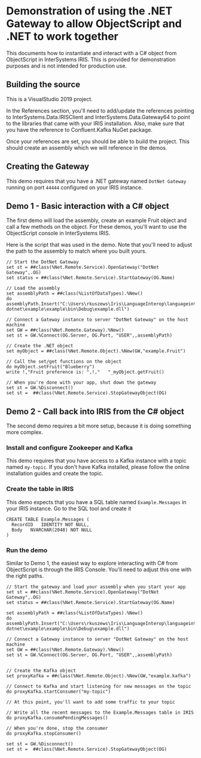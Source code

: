 ﻿# Demonstration of using the .NET Gateway to allow ObjectScript and .NET to work together

This documents how to instantiate and interact with a C# object from ObjectScript in InterSystems IRIS.  This is provided for demonstration purposes and is not intended for production use.

## Building the source

This is a VisualStudio 2019 project.  

In the References section, you'll need to add/update the references pointing to InterSystems.Data.IRISClient and InterSystems.Data.Gateway64 to point to the libraries that came with your IRIS installation.  Also, make sure that you have the reference to Confluent.Kafka NuGet package.

Once your references are set, you should be able to build the project.  This should create an assembly which we will reference in the demos.

## Creating the Gateway

This demo requires that you have a .NET gateway named `DotNet Gateway` running on port `44444` configured on your IRIS instance. 

## Demo 1 - Basic interaction with a C# object

The first demo will load the assembly, create an example Fruit object and call a few methods on the object.  For these demos, you'll want to use the ObjectScript console in InterSystems IRIS.

Here is the script that was used in the demo.  Note that you'll need to adjust the path to the assembly to match where you built yours.

```
// Start the DotNet Gateway
set st = ##class(%Net.Remote.Service).OpenGateway("DotNet Gateway",.OG)
set status = ##class(%Net.Remote.Service).StartGateway(OG.Name)

// Load the assembly
set assemblyPath = ##class(%ListOfDataTypes).%New()
do assemblyPath.Insert("C:\Users\rkuszews\Iris\LanguageInterop\languageinterop-dotnet\example\example\bin\Debug\example.dll")

// Connect a Gateway instance to server "DotNet Gateway" on the host machine
set GW = ##class(%Net.Remote.Gateway).%New()
set st = GW.%Connect(OG.Server, OG.Port, "USER",,assemblyPath)

// Create the .NET object
set myObject = ##class(%Net.Remote.Object).%New(GW,"example.Fruit")

// Call the set/get functions on the object
do myObject.setFruit("Blueberry")
write !,"Fruit preference is: ",!,"   "_myObject.getFruit()

// When you're done with your app, shut down the gateway
set st = GW.%Disconnect()
set st =  ##class(%Net.Remote.Service).StopGatewayObject(OG)
```

## Demo 2 - Call back into IRIS from the C# object

The second demo requires a bit more setup, because it is doing something more complex.

### Install and configure Zookeeper and Kafka

This demo requires that you have access to a Kafka instance with a topic named `my-topic`.  If you don't have Kafka installed, please follow the online installation guides and create the topic.

### Create the table in IRIS

This demo expects that you have a SQL table named `Example.Messages` in your IRIS instance.  Go to the SQL tool and create it
```
CREATE TABLE Example.Messages (
  RecordID   IDENTITY NOT NULL,
  Body   NVARCHAR(2048) NOT NULL
)
```

### Run the demo

Similar to Demo 1, the easiest way to explore interacting with C# from ObjectScript is through the IRIS Console.  You'll need to adjust this one with the right paths.

```
// Start the gateway and load your assembly when you start your app
set st = ##class(%Net.Remote.Service).OpenGateway("DotNet Gateway",.OG)
set status = ##class(%Net.Remote.Service).StartGateway(OG.Name)

set assemblyPath = ##class(%ListOfDataTypes).%New()
do assemblyPath.Insert("C:\Users\rkuszews\Iris\LanguageInterop\languageinterop-dotnet\example\example\bin\Debug\example.dll")

// Connect a Gateway instance to server "DotNet Gateway" on the host machine
set GW = ##class(%Net.Remote.Gateway).%New()
set st = GW.%Connect(OG.Server, OG.Port, "USER",,assemblyPath)


// Create the Kafka object
set proxyKafka = ##class(%Net.Remote.Object).%New(GW,"example.kafka")

// Connect to Kafka and start listening for new messages on the topic
do proxyKafka.startConsumer("my-topic")

// At this point, you'll want to add some traffic to your topic

// Write all the recent messages to the Example.Messages table in IRIS
do proxyKafka.consumePendingMessages()

// When you're done, stop the consumer
do proxyKafka.stopConsumer()

set st = GW.%Disconnect()
set st =  ##class(%Net.Remote.Service).StopGatewayObject(OG)
```
